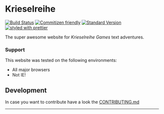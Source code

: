 # Krieselreihe

[![Build Status][circleimg]][circle]
[![Commitizen friendly][czimg]][czcli]
[![Standard Version][stdimg]][stdurl]
[![styled with prettier][prtimg]][prturl]

The super awesome website for _Krieselreihe Games_ text adventures.

### Support

This website was tested on the following environments:

- All major browsers
- Not IE!

## Development

In case you want to contribute have a look the [CONTRIBUTING.md][cont]

---

[circleimg]: https://circleci.com/gh/krieselreihe/website/tree/main.svg?style=svg
[circle]: https://circleci.com/gh/krieselreihe/website/tree/main
[czimg]: https://img.shields.io/badge/commitizen-friendly-brightgreen.svg
[czcli]: http://commitizen.github.io/cz-cli/
[stdimg]: https://img.shields.io/badge/release-standard%20version-brightgreen.svg
[stdurl]: https://github.com/conventional-changelog/standard-version
[prtimg]: https://img.shields.io/badge/styled_with-prettier-ff69b4.svg
[prturl]: https://github.com/prettier/prettier
[cont]: https://github.com/krieselreihe/website/blob/main/CONTRIBUTING.md
